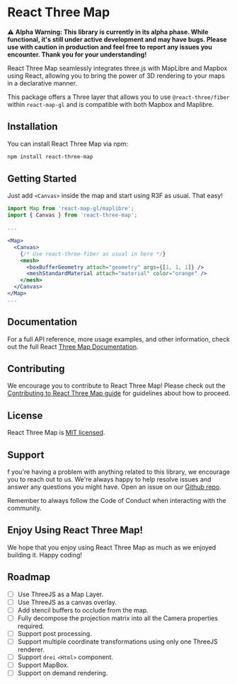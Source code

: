 # React Three Map

⚠️ **Alpha Warning: This library is currently in its alpha phase. While functional, it's still under active development and may have bugs. Please use with caution in production and feel free to report any issues you encounter. Thank you for your understanding!**


React Three Map seamlessly integrates three.js with MapLibre and Mapbox using React, allowing you to bring the power of 3D rendering to your maps in a declarative manner.

This package offers a Three layer that allows you to use `@react-three/fiber` within `react-map-gl` and is compatible with both Mapbox and Maplibre.

## Installation

You can install React Three Map via npm:

```bash
npm install react-three-map
```


## Getting Started

Just add `<Canvas>` inside the map and start using R3F as usual. That easy!

```jsx
import Map from 'react-map-gl/maplibre';
import { Canvas } from 'react-three-map';

...

<Map>
  <Canvas>
    {/* Use react-three-fiber as usual in here */}
    <mesh>
      <boxBufferGeometry attach="geometry" args={[1, 1, 1]} />
      <meshStandardMaterial attach="material" color="orange" />
    </mesh>
  </Canvas>
</Map>
...
```

## Documentation

For a full API reference, more usage examples, and other information, check out the full React [Three Map Documentation](#todo).

## Contributing

We encourage you to contribute to React Three Map! Please check out the [Contributing to React Three Map guide](#todo) for guidelines about how to proceed.

## License

React Three Map is [MIT licensed](#todo).

## Support

f you're having a problem with anything related to this library, we encourage you to reach out to us. We're always happy to help resolve issues and answer any questions you might have. Open an issue on our [Github repo](#todo).

Remember to always follow the Code of Conduct when interacting with the community.

## Enjoy Using React Three Map!

We hope that you enjoy using React Three Map as much as we enjoyed building it. Happy coding!

## Roadmap

- [ ] Use ThreeJS as a Map Layer.
- [ ] Use ThreeJS as a canvas overlay.
- [ ] Add stencil buffers to occlude from the map.
- [ ] Fully decompose the projection matrix into all the Camera properties required.
- [ ] Support post processing.
- [ ] Support multiple coordinate transformations using only one ThreeJS renderer.
- [ ] Support `drei` `<Html>` component.
- [ ] Support MapBox.
- [ ] Support on demand rendering.